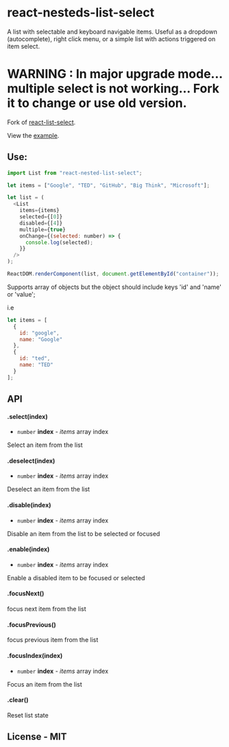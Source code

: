 # react-nesteds-list-select

A list with selectable and keyboard navigable items. Useful as a dropdown (autocomplete), right click menu, or a simple list with actions triggered on item select.

# WARNING : In major upgrade mode... multiple select is not working... Fork it to change or use old version.

Fork of [react-list-select](https://github.com/hawkrives/react-list-select).

View the [example](https://saajan.github.io/react-nested-list-select/).

## Use:

```js
import List from "react-nested-list-select";

let items = ["Google", "TED", "GitHub", "Big Think", "Microsoft"];

let list = (
  <List
    items={items}
    selected={[0]}
    disabled={[4]}
    multiple={true}
    onChange={(selected: number) => {
      console.log(selected);
    }}
  />
);

ReactDOM.renderComponent(list, document.getElementById("container"));
```

Supports array of objects but the object should include keys 'id' and 'name' or 'value';

i.e

```js
let items = [
  {
    id: "google",
    name: "Google"
  },
  {
    id: "ted",
    name: "TED"
  }
];
```

## API

#### .select(index)

- `number` **index** - _items_ array index

Select an item from the list

#### .deselect(index)

- `number` **index** - _items_ array index

Deselect an item from the list

#### .disable(index)

- `number` **index** - _items_ array index

Disable an item from the list to be selected or focused

#### .enable(index)

- `number` **index** - _items_ array index

Enable a disabled item to be focused or selected

#### .focusNext()

focus next item from the list

#### .focusPrevious()

focus previous item from the list

#### .focusIndex(index)

- `number` **index** - _items_ array index

Focus an item from the list

#### .clear()

Reset list state

## License - MIT
